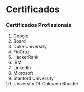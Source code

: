 # Certificados

### Certificados Profissionais


1.  Google
2.  Board
3.  Duke University
4.  FioCruz
5.  HackerRank
6.  IBM
7.  LinkedIn
8.  Microsoft
9.  Stanford University
10. University Of Colorado Boulder